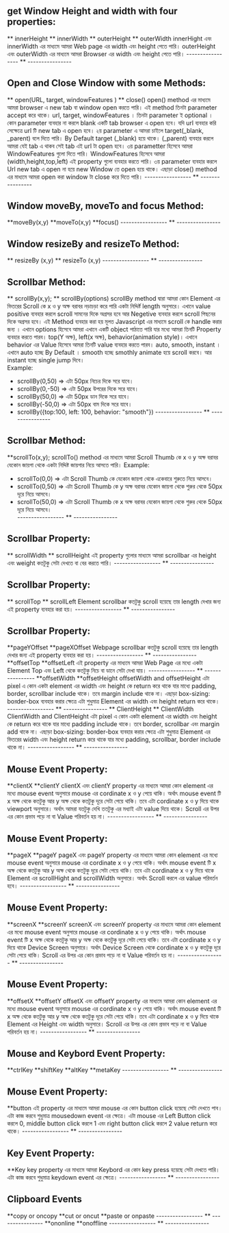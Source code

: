 ## get Window Height and width with four properties:
** innerHeight
** innerWidth
** outerHeight
** outerWidth
innerHight এবং innerWidth এর মাধ্যমে আমরা Web page এর  width এবং height পেতে পারি। outerHeight এবং outerWidth এর মাধ্যমে আমরা Browser এর  width এবং height পেতে পারি। 
----------------- ** ----------------
## Open and Close Window with some Methods:
** open(URL, target, windowFeatures )
** close()
open() method এর মাধ্যমে আমরা browser এ new tab বা window open করতে পারি। এই method তিনটা parameter accept করে থাকে। url, target, windowFeatures । তিনটা parameter ই optional । কোন parameter ব্যবহার না করলে blank একটি tab browser এ open হবে। যদি url  ব্যবহার  করি সেক্ষেত্রে url টি new tab এ open হবে। ২য় parameter এ আমরা চাইলে target(_blank, _parent) বলে দিতে পারি। By Default target (_blank) হয়ে থাকে। (_parent) ব্যবহার করলে আমরা যেই tab এ থাকব সেই tab এই url টা open হবে। ৩য় parametter হিসেবে আমরা WindowFeatures গুলো দিতে পারি। WindowFeatures হিসেবে আমরা (width,height,top,left) এই property গুলো ব্যবহার করতে পারি। ৩য় parameter ব্যবহার করলে Url new tab এ open না হয়ে new Window তে open হয়ে থাকে। এছাড়া close() method এর মাধ্যমে আমরা open করা window টা close করে দিতে পারি। 
----------------- ** ----------------
## Window moveBy, moveTo and focus Method:
**moveBy(x,y)
**moveTo(x,y)
**focus()
----------------- ** ----------------
## Window resizeBy and resizeTo Method:
** resizeBy (x,y)
** resizeTo (x,y)
----------------- ** ----------------
## Scrollbar Method:
** scrollBy(x,y);
** scrollBy(options)
scrollBy method দ্বারা আমরা কোন Element এর ভিতরের Scroll কে x ও y অক্ষ বরাবর নড়াচড়া করে পারি একটা নিদ্দির্ষ্ট length অনুসারে। এখানে value positive ব্যবহার করলে scroll সামনের দিকে অগ্রসর হবে আর Negetive ব্যবহার করলে scroll পিছনের দিকে অগ্রসর হবে। এই Method ব্যবহার করা হয় মূলত Javascript এর মাধ্যমে scroll কে handle করার জন্য । এখানে options হিসেবে আমরা এখানে একটি object পাঠাতে পারি যার মধ্যে আমরা তিনটি Property ব্যবহার করতে পারব। top(Y অক্ষ), left(x অক্ষ), behavior(animation style)। এখানে behavior এর Value হিসেবে আমরা তিনটি value ব্যবহার করতে পারব। auto, smooth, instant । এখানে auto হচ্ছে  By Default । smooth হচ্ছে smothly animate হয়ে scroll করবে। আর instant হচ্ছে single jump দিবে।  
Example:
- scrollBy(0,50)  => এটা 50px নিচের দিকে সরে যাবে। 
- scrollBy(0,-50) => এটা 50px উপরের দিকে সরে যাবে। 
- scrollBy(50,0)  => এটা 50px ডান দিকে সরে যাবে। 
- scrollBy(-50,0) => এটা 50px বাম দিকে সরে যাবে। 
- scrollBy({top:100, left: 100, behavior: "smooth"})
----------------- ** ----------------
## Scrollbar Method:
**scrollTo(x,y);
scrollTo() method এর মাধ্যমে আমরা Scroll Thumb কে x ও y অক্ষ বরাবর যেকোন জায়গা থেকে একটা নিদ্দিষ্ট জায়গার নিয়ে আসতে পারি। 
Example:
- scrollTo(0,0)   => এটা Scroll Thumb কে  যেকোন জায়গা থেকে একেবারে শুরুতে নিয়ে আসবে। 
- scrollTo(0,50)  => এটা Scroll Thumb কে  y অক্ষ বরাবর যেকোন জায়গা থেকে  শুরুর থেকে 50px দূরে নিয়ে আসবে। 
- scrollTo(50,0)  => এটা Scroll Thumb কে  x অক্ষ বরাবর যেকোন জায়গা থেকে  শুরুর থেকে 50px দূরে নিয়ে আসবে।  
----------------- ** ----------------
## Scrollbar Property:
** scrollWidth
** scrollHeight
এই property গুলোর মাধ্যমে আমরা scrollbar এর height এবং weight কতটুকু সেটা দেখতে বা বের করতে  পারি। 
----------------- ** ----------------
## Scrollbar Property:
** scrollTop
** scrollLeft
Element scrollbar কতটুকু scroll হয়েছে তার length দেখার জন্য এই property ব্যবহার করা হয়।
----------------- ** ----------------
## Scrollbar Property:
**pageYOffset
**pageXOffset
Webpage scrollbar কতটুকু scroll হয়েছে তার length দেখার জন্য এই property ব্যবহার করা হয়।
----------------- ** ----------------
**offsetTop
**offsetLeft
এই property এর মাধ্যমে আমরা Web Page এর মধ্যে একটা Element Top এবং Left থেকে কতটুকু নিচে বা ডানে সেটা দেখা যায়।
----------------- ** ----------------
**offsetWidth
**offsetHeight
offsetWidth and offsetHeight এটা pixel এ কোন একটা element এর width এবং height কে return করে থাকে যার মাধ্যে padding, border, scrollbar include থাকে। তবে margin include থাকে না। এছাড়া box-sizing: boরder-box ব্যবহার করার ক্ষেত্রে এটা শুধুমাত্র Element এর width এবং height return করে থাকে। 
----------------- ** ----------------
** ClientHeight
** ClientWidth
ClientWidth and ClientHeight এটা pixel এ কোন একটা element এর width এবং height কে return করে থাকে যার মাধ্যে padding include থাকে। তবে border, scrollbar এবং margin add থাকে না। এছাড়া box-sizing: boরder-box ব্যবহার করার ক্ষেত্রে এটা শুধুমাত্র Element এর ভিতরের width এবং height return করে থাকে যার মধ্যে padding, scrollbar, border include থাকে না। 
----------------- ** ----------------
## Mouse Event Property: 
**clientX
**clientY
clientX এবং clientY property এর মাধ্যমে আমরা কোন element এর মধ্যে mouse event অনুসারে mouse এর cordinate x ও y পেয়ে থাকি। অর্থাৎ mouse event টি x অক্ষ থেকে কতটুকু আর y অক্ষ থেকে কতটুকু দূরে সেটা পেয়ে থাকি। তবে এটা cordinate x ও y দিয়ে থাকে viewport অনুসারে। অর্থাৎ আমরা যতটুকু দেখি ততটুকু এর মধ্যাই এটা value দিয়ে থাকে। Scroll এর উপর এর কোন প্রভাব পড়ে না বা Value পরিবর্তন হয় না। 
----------------- ** ----------------
## Mouse Event Property: 
**pageX
**pageY 
pageX এবং pageY property এর মাধ্যমে আমরা কোন element এর মধ্যে mouse event অনুসারে mouse এর cordinate x ও y পেয়ে থাকি। অর্থাৎ mouse event টি x অক্ষ থেকে কতটুকু আর y অক্ষ থেকে কতটুকু দূরে সেটা পেয়ে থাকি। তবে এটা cordinate x ও y দিয়ে থাকে Element এর scrollHight and scrollWidth অনুসারে। অর্থাৎ Scroll করলে এর value পরিবর্তন হবে। 
----------------- ** ----------------
## Mouse Event Property: 
**screenX
**screenY
screenX এবং screenY property এর মাধ্যমে আমরা কোন element এর মধ্যে mouse event অনুসারে mouse এর cordinate x ও y পেয়ে থাকি। অর্থাৎ mouse event টি x অক্ষ থেকে কতটুকু আর y অক্ষ থেকে কতটুকু দূরে সেটা পেয়ে থাকি। তবে এটা cordinate x ও y দিয়ে থাকে Device Screen অনুসারে। অর্থাৎ Device Screen থেকে cordinate x ও y কতটুকু দূরে সেটা পেয়ে থাকি। Scroll এর উপর এর কোন প্রভাব পড়ে না বা Value পরিবর্তন হয় না। 
----------------- ** ----------------
## Mouse Event Property: 
**offsetX
**offsetY
offsetX এবং offsetY property এর মাধ্যমে আমরা কোন element এর মধ্যে mouse event অনুসারে mouse এর cordinate x ও y পেয়ে থাকি। অর্থাৎ mouse event টি x অক্ষ থেকে কতটুকু আর y অক্ষ থেকে কতটুকু দূরে সেটা পেয়ে থাকি। তবে এটা cordinate x ও y দিয়ে থাকে Element এর Height এবং width অনুসারে। Scroll এর উপর এর কোন প্রভাব পড়ে না বা Value পরিবর্তন হয় না। 
----------------- ** ----------------
## Mouse and Keybord Event Property: 
**ctrlKey
**shiftKey
**altKey
**metaKey
----------------- ** ----------------
## Mouse Event Property:
**button 
এই property এর মাধ্যমে আমরা mouse এর কোন button click হয়েছে সেটা দেখতে পাব। এটা কাজ করবে শুধুমাত্র mousedown event এর ক্ষেত্রে। এটা mouse এর Left Button click করলে 0, middle button click করলে 1 এবং right button click করলে 2 value return করে থাকে। 
----------------- ** ----------------
## Key Event Property:
**Key
key property এর মাধ্যমে আমরা Keybord এর কোন key press হয়েছে সেটা দেখতে পারি। এটা কাজ করবে শুধুমাত্র keydown event এর ক্ষেত্রে। 
----------------- ** ----------------
## Clipboard Events
**copy or oncopy
**cut or oncut
**paste or onpaste
----------------- ** ----------------
**ononline
**onoffline
----------------- ** ----------------